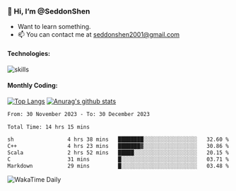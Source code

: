 ### 👋 Hi, I’m @SeddonShen
- Want to learn something.
- 📫 You can contact me at seddonshen2001@gmail.com

#### Technologies:

![skills](https://skillicons.dev/icons?i=scala,js,html,css,bootstrap,jquery,c,cpp,cloudflare,django,docker,flask,git,github,githubactions,linux,latex,mysql,nodejs,ps,php,pr,py,raspberrypi,redis,unreal,v,vscode,vue,bash)

#### Monthly Coding:
[![Top Langs](https://github-readme-stats.vercel.app/api/top-langs?username=seddonshen&show_icons=true&locale=en&layout=compact&hide=html&langs_count=8)](https://github.com/SeddonShen/)
[![Anurag's github stats](https://github-readme-stats.vercel.app/api?username=SeddonShen&count_private=true&show_icons=true)](https://github.com/anuraghazra/github-readme-stats)
<!--START_SECTION:waka-->

```txt
From: 30 November 2023 - To: 30 December 2023

Total Time: 14 hrs 15 mins

sh                 4 hrs 38 mins   ████████░░░░░░░░░░░░░░░░░   32.60 %
C++                4 hrs 23 mins   ███████▓░░░░░░░░░░░░░░░░░   30.86 %
Scala              2 hrs 52 mins   █████░░░░░░░░░░░░░░░░░░░░   20.15 %
C                  31 mins         █░░░░░░░░░░░░░░░░░░░░░░░░   03.71 %
Markdown           29 mins         █░░░░░░░░░░░░░░░░░░░░░░░░   03.48 %
```

<!--END_SECTION:waka-->

![WakaTime Daily](https://wakatime.com/share/@seddon2001/61a7e342-5f12-4fea-bf92-1fac161e97d6.svg)
<!---
SeddonShen/SeddonShen is a ✨ special ✨ repository because its `README.md` (this file) appears on your GitHub profile.
You can click the Preview link to take a look at your changes.
--->
